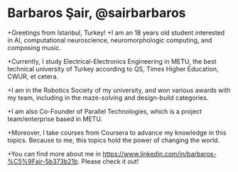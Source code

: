 # Barbaros Şair, @sairbarbaros
+Greetings from Istanbul, Turkey! 
+I am an 18 years old student interested in AI, computational neuroscience, neuromorphologic computing, and composing music.

+Currently, I study Electrical-Electronics Engineering in METU, the best technical university of Turkey according to QS, Times Higher Education, CWUR, et cetera.

+I am in the Robotics Society of my university, and won various awards with my team, including in the maze-solving and design-build categories.

+I am also Co-Founder of Parallel Technologies, which is a project team/enterprise based in METU.

+Moreover, I take courses from Coursera to advance my knowledge in this topics. Because to me, this topics hold the power of changing the world.

+You can find more about me in https://www.linkedin.com/in/barbaros-%C5%9Fair-5b373b21b. Please check it out!
